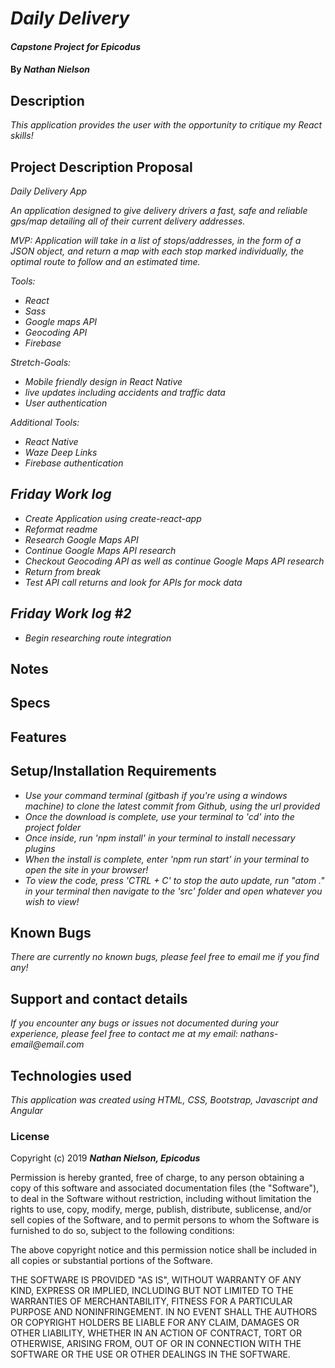 # _Daily Delivery_

#### _Capstone Project for Epicodus_

#### By _**Nathan Nielson**_

## Description

_This application provides the user with the opportunity to critique my React skills!_




## Project Description Proposal
  _Daily Delivery App_

_An application designed to give delivery drivers a fast, safe and reliable gps/map detailing all of their current delivery addresses._

_MVP:_
_Application will take in a list of stops/addresses, in the form of a JSON object, and return a map with each stop marked individually, the optimal route to follow and an estimated time._

_Tools:_
* _React_
* _Sass_
* _Google maps API_
* _Geocoding API_
* _Firebase_

_Stretch-Goals:_
* _Mobile friendly design in React Native_
* _live updates including accidents and traffic data_
* _User authentication_

_Additional Tools:_
* _React Native_
* _Waze Deep Links_
* _Firebase authentication_

## _Friday Work log_
* _Create Application using create-react-app_
* _Reformat readme_
* _Research Google Maps API_
* _Continue Google Maps API research_
* _Checkout Geocoding API as well as continue Google Maps API research_
* _Return from break_
* _Test API call returns and look for APIs for mock data_

## _Friday Work log #2_
* _Begin researching route integration_


## Notes

## Specs



## Features


## Setup/Installation Requirements

* _Use your command terminal (gitbash if you're using a windows machine) to clone the latest commit from Github, using the url provided_
* _Once the download is complete, use your terminal to 'cd' into the project folder_
* _Once inside, run 'npm install' in your terminal to install necessary plugins_
* _When the install is complete, enter 'npm run start' in your terminal to open the site in your browser!_
* _To view the code, press 'CTRL + C' to stop the auto update, run "atom ." in your terminal then navigate to the 'src' folder and open whatever you wish to view!_

## Known Bugs
_There are currently no known bugs, please feel free to email me if you find any!_

## Support and contact details
_If you encounter any bugs or issues not documented during your experience, please feel free to contact me at my email: nathans-email@email.com_

## Technologies used

_This application was created using HTML, CSS, Bootstrap, Javascript and Angular_

### License

Copyright (c) 2019 **_Nathan Nielson, Epicodus_**

Permission is hereby granted, free of charge, to any person obtaining a copy
of this software and associated documentation files (the "Software"), to deal
in the Software without restriction, including without limitation the rights
to use, copy, modify, merge, publish, distribute, sublicense, and/or sell
copies of the Software, and to permit persons to whom the Software is
furnished to do so, subject to the following conditions:

The above copyright notice and this permission notice shall be included in all
copies or substantial portions of the Software.

THE SOFTWARE IS PROVIDED "AS IS", WITHOUT WARRANTY OF ANY KIND, EXPRESS OR
IMPLIED, INCLUDING BUT NOT LIMITED TO THE WARRANTIES OF MERCHANTABILITY,
FITNESS FOR A PARTICULAR PURPOSE AND NONINFRINGEMENT. IN NO EVENT SHALL THE
AUTHORS OR COPYRIGHT HOLDERS BE LIABLE FOR ANY CLAIM, DAMAGES OR OTHER
LIABILITY, WHETHER IN AN ACTION OF CONTRACT, TORT OR OTHERWISE, ARISING FROM,
OUT OF OR IN CONNECTION WITH THE SOFTWARE OR THE USE OR OTHER DEALINGS IN THE
SOFTWARE.
